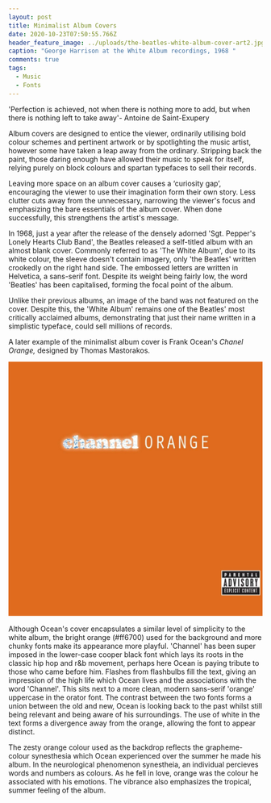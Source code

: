 ```yaml
---
layout: post
title: Minimalist Album Covers
date: 2020-10-23T07:50:55.766Z
header_feature_image: ../uploads/the-beatles-white-album-cover-art2.jpg
caption: "George Harrison at the White Album recordings, 1968 "
comments: true
tags:
  - Music
  - Fonts
---
```

 'Perfection is achieved, not when there is nothing more to add, but when there is nothing left to take away'- Antoine de Saint-Exupery 

Album covers are designed to entice the viewer, ordinarily utilising bold colour schemes and pertinent artwork or by spotlighting the music artist, however some have taken a leap away from the ordinary. Stripping back the paint, those daring enough have allowed their music to speak for itself, relying purely on block colours and spartan typefaces to sell their records.

Leaving more space on an album cover causes a ‘curiosity gap’, encouraging the viewer to use their imagination form their own story. Less clutter cuts away from the unnecessary, narrowing the viewer's focus and emphasizing the bare essentials of the album cover. When done successfully, this strengthens the artist's message. 

In 1968, just a year after the release of the densely adorned 'Sgt. Pepper's Lonely Hearts Club Band', the Beatles released a self-titled album with an almost blank cover. Commonly referred to as 'The White Album', due to its white colour, the sleeve doesn't contain imagery, only 'the Beatles' written crookedly on the right hand side. The embossed letters are written in Helvetica, a sans-serif font. Despite its weight being fairly low, the word 'Beatles' has been capitalised, forming the focal point of the album. 

Unlike their previous albums, an image of the band was not featured on the cover. Despite this, the 'White Album' remains one of the Beatles' most critically acclaimed albums, demonstrating that just their name written in a simplistic typeface, could sell millions of records.   

A later example of the minimalist album cover is Frank Ocean's *Chanel Orange,* designed by Thomas Mastorakos.

![Channel Orange - Frank Ocean, 2012](../uploads/channel.jpg "Channel Orange - Frank Ocean, 2012")

Although Ocean's cover encapsulates a similar level of simplicity to the white album, the bright orange (#ff6700) used for the background and more chunky fonts make its appearance more playful. 'Channel' has been super imposed in the lower-case cooper black font which lays its roots in the classic hip hop and r&b movement, perhaps here Ocean is paying tribute to those who came before him. Flashes from flashbulbs fill the text, giving an impression of the high life which Ocean lives and the associations with the word 'Channel'. This sits next to a more clean, modern sans-serif 'orange' uppercase in the orator font. The contrast between the two fonts forms a union between the old and new, Ocean is looking back to the past whilst still being relevant and being aware of his surroundings. The use of white in the text forms a divergence away from the orange, allowing the font to appear distinct. 

The zesty orange colour used as the backdrop reflects the grapheme-colour synesthesia which Ocean experienced over the summer he made his album. In the neurological phenomenon synestheia, an individual percieves words and numbers as colours.  As he fell in love, orange was the colour he associated with his emotions. The vibrance also emphasizes the tropical, summer feeling of the album.